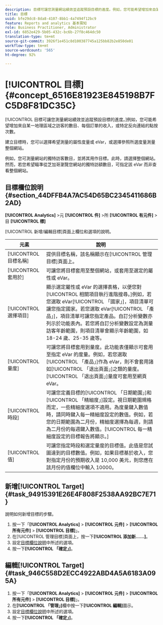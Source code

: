 ```yaml
---
description: 目標可讓您測量網站績效並追蹤預設目標的進度。例如，您可能希望增加來自某一地理區域之訪客的數目、每個訂單的收入，或特定反向連結的點按次數。
title: 目標
uuid: bfe29dc8-8da8-4107-8bb1-4a7494f12bc9
feature: Reports and analytics 基本需知
role: Business Practitioner, Administrator
exl-id: 6852e429-5b05-432c-bc6b-27f8c464dc50
translation-type: tm+mt
source-git-commit: 3926f1e451c8d100387745a125bb82b2e850de01
workflow-type: tm+mt
source-wordcount: '565'
ht-degree: 92%

---
```


# [!UICONTROL 目標] {#concept_6516E81923E845198B7FC5D8F81DC35C}

[!UICONTROL 目標可讓您測量網站績效並追蹤預設目標的進度。]例如，您可能希望增加來自某一地理區域之訪客的數目、每個訂單的收入，或特定反向連結的點按次數。

建立目標時，您可以選擇希望測量的屬性度量或 eVar，或選擇參照所選度量測量整個網站。

例如，您可測量網站的獨特訪客數目，並將其用作目標。此時，請選擇整個網站。然而，若您希望瞄準從芝加哥瀏覽您網站的獨特訪額數目，可指定該 eVar 而非查看整個網站。

## 目標欄位說明 {#section_44DFFB4A7AC54D65BC2345411686B2AD}

**[!UICONTROL Analytics]** >元 **[!UICONTROL 件]** >所 **[!UICONTROL 有元件]** >目 **[!UICONTROL 標]**

[!UICONTROL 新增/編輯目標]頁面上欄位和選項的說明。

| 元素 | 說明 |
| --- | --- |
| [!UICONTROL 目標名稱] | 提供目標名稱，該名稱顯示在[!UICONTROL 管理目標]頁面上。 |
| [!UICONTROL 套用於] | 可讓您將目標套用至整個網站，或套用至選定的屬性或 eVar。 |
| [!UICONTROL 選擇項目] | 顯示選定屬性或 eVar 的選擇表格，以便您對[!UICONTROL 相關項目執行進階搜尋。]例如，若您選取 eVar[!UICONTROL 「國家」]，項目清單可讓您指定國家。若您選取 eVar[!UICONTROL 「產品」]，項目清單可讓您指定產品。自訂分析變數亦列示於功能表內。若您將自訂分析變數設定為測量訪客年齡範圍，則項目清單會顯示年齡範圍，如 18-24 歲、25-35 歲等。 |
| [!UICONTROL 量度] | 可讓您將目標套用到量度。此功能表僅顯示可套用至指定 eVar 的度量。例如，若您選取[!UICONTROL 「產品」]作為 eVar，則不會套用諸如[!UICONTROL 「退出頁面」]之類的量度。[!UICONTROL 「退出頁面」]量度可套用至網頁 eVar。 |
| [!UICONTROL 時段] | 可讓您定義目標的[!UICONTROL 「日期範圍」]和[!UICONTROL 「精細度」]設定。視日期範圍規格而定，一些精細度選項不適用。為度量鍵入數值時，請同時鍵入每一精細度設定的數值。例如，若您的日期範圍為二月份，精細度選擇為每週，則請為二月份的每週鍵入數值。[!UICONTROL 每一精細度設定的目標報告將顯示。] |
| [!UICONTROL 值] | 可讓您指定時段和選定量度的目標值。此值是您試圖達到的目標數值。例如，如果目標基於收入，您對指定月份的預期收入是 10,000 美元，則您應在該月份的值欄位中輸入 10000。 |

## 新增[!UICONTROL Target] {#task_94915391E26E4F808F2538AA92BC7E71}

說明如何新增目標的步驟。

1. 按一下「**[!UICONTROL Analytics]** > **[!UICONTROL 元件]** > **[!UICONTROL 所有元件]** > **[!UICONTROL 目標]**」。
1. 在[!UICONTROL 管理目標]頁面上，按一下&#x200B;**[!UICONTROL 添加新……]**。
1. 設定[目標欄位說明](/help/analyze/reports-analytics/targets.md#section_44DFFB4A7AC54D65BC2345411686B2AD)中所述的選項。
1. 按一下&#x200B;**[!UICONTROL 「確定」]**。

## 編輯[!UICONTROL Target] {#task_946C558D2ECC4922ABD4A5A6183A095A}

1. 按一下「**[!UICONTROL Analytics]** > **[!UICONTROL 元件]** > **[!UICONTROL 所有元件]** > **[!UICONTROL 目標]**」。
1. 在&#x200B;**[!UICONTROL 「管理」]**&#x200B;欄中按一下&#x200B;**[!UICONTROL 編輯]**&#x200B;圖示。
1. 設定[目標欄位說明](/help/analyze/reports-analytics/targets.md#section_44DFFB4A7AC54D65BC2345411686B2AD)中所述的選項。
1. 按一下&#x200B;**[!UICONTROL 「確定」]**。
